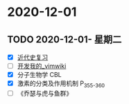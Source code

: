 # 2020-12-01

## TODO 2020-12-01- 星期二
<!-- :TODO: -->

- [X] [近代史复习](中国近代史.md)
- [ ] [开发我的_vimwiki](开发我的_vimwiki.md)
- [X] 分子生物学 CBL
- [X] 激素的分类及作用机制 P<sub>355-360</sub>
- [ ] 《乔瑟与虎与鱼群》
